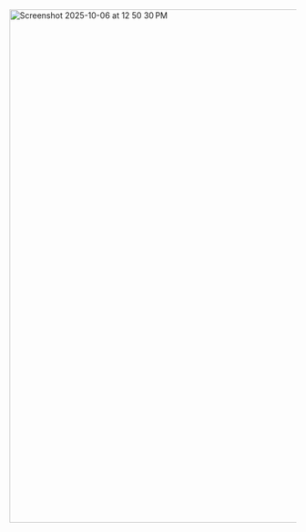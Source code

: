 <img width="1440" height="900" alt="Screenshot 2025-10-06 at 12 50 30 PM" src="https://github.com/user-attachments/assets/bebb04dc-ab41-4d19-b158-f51217c545f9" />

